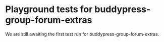 # Playground tests for buddypress-group-forum-extras
We are still awaiting the first test run for buddypress-group-forum-extras.
